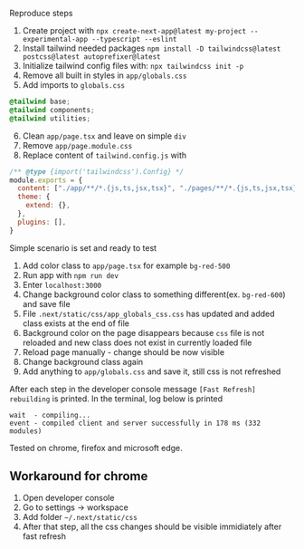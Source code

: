 Reproduce steps

1. Create project with `npx create-next-app@latest my-project --experimental-app --typescript --eslint`
2. Install tailwind needed packages `npm install -D tailwindcss@latest postcss@latest autoprefixer@latest`
3. Initialize tailwind config files with: `npx tailwindcss init -p`
4. Remove all built in styles in `app/globals.css`
5. Add imports to `globals.css`

```css
@tailwind base;
@tailwind components;
@tailwind utilities;
```

6. Clean `app/page.tsx` and leave on simple `div`
7. Remove `app/page.module.css`
8. Replace content of `tailwind.config.js` with

```javascript
/** @type {import('tailwindcss').Config} */
module.exports = {
  content: ["./app/**/*.{js,ts,jsx,tsx}", "./pages/**/*.{js,ts,jsx,tsx}", "./components/**/*.{js,ts,jsx,tsx}"],
  theme: {
    extend: {},
  },
  plugins: [],
}
```

Simple scenario is set and ready to test

1. Add color class to `app/page.tsx` for example `bg-red-500`
2. Run app with `npm run dev`
3. Enter `localhost:3000`
4. Change background color class to something different(ex. `bg-red-600`) and save file
5. File `.next/static/css/app_globals_css.css` has updated and added class exists at the end of file
6. Background color on the page disappears because `css` file is not reloaded and new class does not exist in currently loaded file
7. Reload page manually - change should be now visible
8. Change background class again
9. Add anything to `app/globals.css` and save it, still css is not refreshed

After each step in the developer console message `[Fast Refresh] rebuilding` is printed. In the terminal, log below is printed

```
wait  - compiling...
event - compiled client and server successfully in 178 ms (332 modules)
```

Tested on chrome, firefox and microsoft edge.

## Workaround for chrome

1. Open developer console
2. Go to settings -> workspace
3. Add folder `~/.next/static/css`
4. After that step, all the css changes should be visible immidiately after fast refresh
